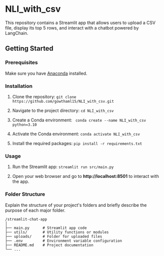 # NLI_with_csv
This repository contains a Streamlit app that allows users to upload a CSV file, display its top 5 rows, and interact with a chatbot powered by LangChain.

## Getting Started

### Prerequisites

Make sure you have [Anaconda](https://www.anaconda.com/products/distribution) installed.


### Installation

1. Clone the repository:
``` git clone https://github.com/gowthaml15/NLI_with_csv.git ```

2. Navigate to the project directory:
``` cd NLI_with_csv ```

3. Create a Conda environment:
``` conda create --name NLI_with_csv python=3.10```

4. Activate the Conda environment:
``` conda activate NLI_with_csv ```

5. Install the required packages:
``` pip install -r requirements.txt ```

### Usage
1. Run the Streamlit app:
``` streamlit run src/main.py ```

2. Open your web browser and go to **http://localhost:8501** to interact with the app.

### Folder Structure
Explain the structure of your project's folders and briefly describe the purpose of each major folder.
```
/streamlit-chat-app
│
├── main.py      # Streamlit app code
├── utils/       # Utility functions or modules
├── uploads/     # Folder for uploaded files
├── .env         # Environment variable configuration
├── README.md    # Project documentation
└── ...
```